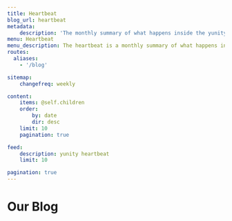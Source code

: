 ```yaml
---
title: Heartbeat
blog_url: heartbeat
metadata:
    description: 'The monthly summary of what happens inside the yunity network'
menu: Heartbeat
menu_description: The heartbeat is a monthly summary of what happens in yunity
routes:
  aliases:
    - '/blog'

sitemap:
    changefreq: weekly

content:
    items: @self.children
    order:
        by: date
        dir: desc
    limit: 10
    pagination: true

feed:
    description: yunity heartbeat
    limit: 10

pagination: true
---
```


# Our Blog

